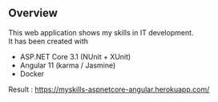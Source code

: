 ## Overview
This web application shows my skills in IT development.  
It has been created with  
- ASP.NET Core 3.1 (NUnit + XUnit)  
- Angular 11 (karma / Jasmine)     
- Docker  

Result :
https://myskills-aspnetcore-angular.herokuapp.com/
